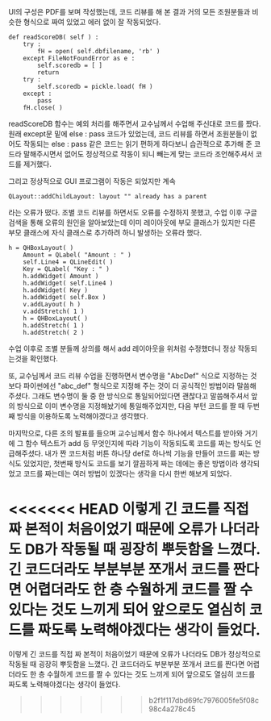 UI의 구성은 PDF를 보며 작성했는데, 코드 리뷰를 해 본 결과 거의 모든 조원분들과 비슷한 형식으로 짜여 있었고 에러 없이 잘 작동되었다.

    def readScoreDB( self ) :
        try :
            fH = open( self.dbfilename, 'rb' )
        except FileNotFoundError as e :
            self.scoredb = [ ]
            return
        try :
            self.scoredb = pickle.load( fH )
        except :
            pass
        fH.close( )
        
 readScoreDB 함수는 예외 처리를 해주면서 교수님께서 수업해 주신대로 코드를 짰다. 원래 except문 밑에 else : pass 코드가 있었는데, 코드 리뷰를 하면서 조원분들이 없어도 작동되는 else : pass 같은 코드는 읽기 편하게 하다보니 습관적으로 추가해 준 코드라 말해주시면서 없어도 정상적으로 작동이 되니 빼는게 맞는 코드라 조언해주셔서 코드를 제거했다.
 
그리고 정상적으로 GUI 프로그램이 작동은 되었지만 계속 

    QLayout::addChildLayout: layout "" already has a parent
    
라는 오류가 떴다. 조별 코드 리뷰를 하면서도 오류를 수정하지 못했고, 수업 이후 구글 검색을 통해 오류의 원인을 알아보았는데 이미 레이아웃에 부모 클래스가 있지만 다른 부모 클래스에 자식 클래스로 추가하려 하니 발생하는 오류라 했다. 

    h = QHBoxLayout( )
        Amount = QLabel( "Amount : " )
        self.Line4 = QLineEdit( )
        Key = QLabel( "Key : " )
        h.addWidget( Amount )
        h.addWidget( self.Line4 )
        h.addWidget( Key )
        h.addWidget( self.Box )
        v.addLayout( h )
        v.addStretch( 1 )
        h = QHBoxLayout( )
        h.addStretch( 1 )
        h.addStretch( 2 )

수업 이후로 조별 분들께 상의를 해서 add 레이아웃을 위처럼 수정했더니 정상 작동되는것을 확인했다.

또, 교수님께서 코드 리뷰 수업을 진행하면서 변수명을 "AbcDef" 식으로 지정하는 것보다 파이썬에선 "abc_def" 형식으로 지정해 주는 것이 더 공식적인 방법이라 말씀해 주셨다. 그래도 변수명이 둘 중 한 방식으로 통일되어있다면 괜찮다고 말씀해주셔서 앞의 방식으로 이미 변수명을 지정해놨기에 통일해주었지만, 다음 부턴 코드를 짤 때 두번째 방식을 이용하도록 노력해야겠다고 생각했다.

마지막으로, 다른 조의 발표를 들으며 교수님께서 함수 하나에서 텍스트를 받아와 거기에 그 함수 텍스트가 add 등 무엇인지에 따라 기능이 작동되도록 코드를 짜는 방식도 언급해주셨다. 내가 짠 코드처럼 버튼 하나당 def로 하나씩 기능을 만들어 코드를 짜는 방식도 있었지만, 첫번째 방식도 코드를 보기 깔끔하게 짜는 데에는 좋은 방법이라 생각되었고 코드를 짜는데는 여러 방법이 있겠다는 생각을 다시 한번 해보게 되었다.

<<<<<<< HEAD
이렇게 긴 코드를 직접 짜 본적이 처음이었기 때문에 오류가 나더라도 DB가 작동될 때 굉장히 뿌듯함을 느꼈다. 긴 코드더라도 부분부분 쪼개서 코드를 짠다면 어렵더라도 한 층 수월하게 코드를 짤 수 있다는 것도 느끼게 되어 앞으로도 열심히 코드를 짜도록 노력해야겠다는 생각이 들었다. 
=======
이렇게 긴 코드를 직접 짜 본적이 처음이었기 때문에 오류가 나더라도 DB가 정상적으로 작동될 때 굉장히 뿌듯함을 느꼈다. 긴 코드더라도 부분부분 쪼개서 코드를 짠다면 어렵더라도 한 층 수월하게 코드를 짤 수 있다는 것도 느끼게 되어 앞으로도 열심히 코드를 짜도록 노력해야겠다는 생각이 들었다. 
>>>>>>> b2f1f117dbd69fc7976005fe5f08c98c4a278c45
